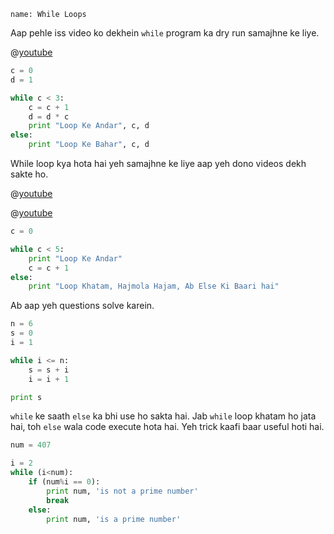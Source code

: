 ```ngMeta
name: While Loops
```

Aap pehle iss video ko dekhein `while` program ka dry run samajhne ke liye. 

@[youtube](https://www.youtube.com/watch?v=s_7YgktIJFo)

```python
c = 0
d = 1

while c < 3:
    c = c + 1
    d = d * c
    print "Loop Ke Andar", c, d
else:
    print "Loop Ke Bahar", c, d
```

While loop kya hota hai yeh samajhne ke liye aap yeh dono videos dekh sakte ho.  

@[youtube](https://www.youtube.com/watch?v=efg169eYEqo)

@[youtube](https://www.youtube.com/watch?v=oG_jCqPVJYA)

```python
c = 0

while c < 5:
    print "Loop Ke Andar"
    c = c + 1
else:
    print "Loop Khatam, Hajmola Hajam, Ab Else Ki Baari hai"
```

Ab aap yeh questions solve karein.
```python
n = 6
s = 0
i = 1

while i <= n:
    s = s + i
    i = i + 1

print s
```

`while` ke saath `else` ka bhi use ho sakta hai. Jab `while` loop khatam ho jata hai, toh `else` wala code execute hota hai. Yeh trick kaafi baar useful hoti hai.

```python
num = 407

i = 2
while (i<num):
    if (num%i == 0):
        print num, 'is not a prime number'
        break
    else:
        print num, 'is a prime number'
```
